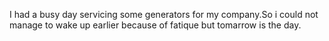 I had a busy day servicing some generators for my company.So i could not manage to wake up earlier because of fatique but tomarrow is the day.
